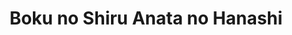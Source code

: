 --- 
title: "Boku no Shiru Anata no Hanashi"
publishdate: "2019-7-23T16:48:46+02:00"
src: "https://365manga.net/manga/boku-no-shiru-anata-no-hanashi"
image: "https://data.365manga.net/images/thumbnails/6883-boku-no-shiru-anata-no-hanashi.jpg"
description: "High school student Matsumoto Haato has fallen in love with his abusive mother's ex-boyfriend, who was nice to him in the past. After he confesses his love to Shibusawa, who is a Yakuza member, their relationship begins to change. A few years later, Haato becomes a host and works on the same street as Shibusawa. Also included in this volume is a love story between a high school student and…"
---